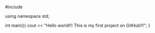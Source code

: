 #include <iostream>
  
  using namespace std;
  
  int main(){
  cout << "Hello world!!! This is my first project on GitHub!!!";
  }

